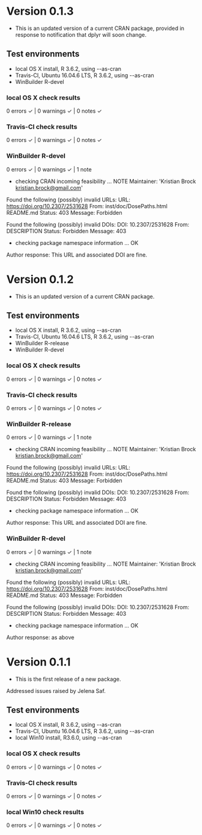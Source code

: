 
# Version 0.1.3

* This is an updated version of a current CRAN package, provided in response to
notification that dplyr will soon change.

## Test environments
* local OS X install, R 3.6.2, using --as-cran
* Travis-CI, Ubuntu 16.04.6 LTS, R 3.6.2, using --as-cran
* WinBuilder R-devel


### local OS X check results

0 errors ✓ | 0 warnings ✓ | 0 notes ✓


### Travis-CI check results

0 errors ✓ | 0 warnings ✓ | 0 notes ✓


###  WinBuilder R-devel

0 errors ✓ | 0 warnings ✓ | 1 note

* checking CRAN incoming feasibility ... NOTE
Maintainer: 'Kristian Brock <kristian.brock@gmail.com>'

Found the following (possibly) invalid URLs:
  URL: https://doi.org/10.2307/2531628
    From: inst/doc/DosePaths.html
          README.md
    Status: 403
    Message: Forbidden

Found the following (possibly) invalid DOIs:
  DOI: 10.2307/2531628
    From: DESCRIPTION
    Status: Forbidden
    Message: 403
* checking package namespace information ... OK

Author response: This URL and associated DOI are fine.



# Version 0.1.2

* This is an updated version of a current CRAN package.

## Test environments
* local OS X install, R 3.6.2, using --as-cran
* Travis-CI, Ubuntu 16.04.6 LTS, R 3.6.2, using --as-cran
* WinBuilder R-release
* WinBuilder R-devel


### local OS X check results

0 errors ✓ | 0 warnings ✓ | 0 notes ✓


### Travis-CI check results

0 errors ✓ | 0 warnings ✓ | 0 notes ✓


###  WinBuilder R-release

0 errors ✓ | 0 warnings ✓ | 1 note

* checking CRAN incoming feasibility ... NOTE
Maintainer: 'Kristian Brock <kristian.brock@gmail.com>'

Found the following (possibly) invalid URLs:
  URL: https://doi.org/10.2307/2531628
    From: inst/doc/DosePaths.html
          README.md
    Status: 403
    Message: Forbidden

Found the following (possibly) invalid DOIs:
  DOI: 10.2307/2531628
    From: DESCRIPTION
    Status: Forbidden
    Message: 403
* checking package namespace information ... OK

Author response: This URL and associated DOI are fine.


###  WinBuilder R-devel

0 errors ✓ | 0 warnings ✓ | 1 note

* checking CRAN incoming feasibility ... NOTE
Maintainer: 'Kristian Brock <kristian.brock@gmail.com>'

Found the following (possibly) invalid URLs:
  URL: https://doi.org/10.2307/2531628
    From: inst/doc/DosePaths.html
          README.md
    Status: 403
    Message: Forbidden

Found the following (possibly) invalid DOIs:
  DOI: 10.2307/2531628
    From: DESCRIPTION
    Status: Forbidden
    Message: 403
* checking package namespace information ... OK

Author response: as above



# Version 0.1.1

* This is the first release of a new package.

Addressed issues raised by Jelena Saf.


## Test environments
* local OS X install, R 3.6.2, using --as-cran
* Travis-CI, Ubuntu 16.04.6 LTS, R 3.6.2, using --as-cran
* local Win10 install, R3.6.0, using --as-cran


### local OS X check results

0 errors ✓ | 0 warnings ✓ | 0 notes ✓


### Travis-CI check results

0 errors ✓ | 0 warnings ✓ | 0 notes ✓


### local Win10 check results

0 errors ✓ | 0 warnings ✓ | 0 notes ✓
